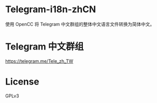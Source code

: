 # Telegram-i18n-zhCN

使用 OpenCC 将 Telegram 中文群组的整体中文语言文件转换为简体中文。

# Telegram 中文群组

https://telegram.me/Tele_zh_TW

# License

GPLv3
